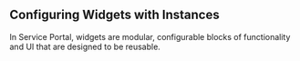 ## Configuring Widgets with Instances
In Service Portal, widgets are modular, configurable blocks of functionality and UI that are designed to be reusable.
